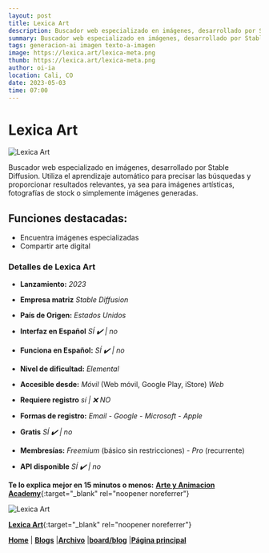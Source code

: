 ```yaml
---
layout: post
title: Lexica Art
description: Buscador web especializado en imágenes, desarrollado por Stable Diffusion. Utiliza el aprendizaje automático para precisar las búsquedas y proporcionar resultados relevantes.
summary: Buscador web especializado en imágenes, desarrollado por Stable Diffusion. Utiliza el aprendizaje automático para precisar las búsquedas y proporcionar resultados relevantes, ya sea para imágenes artísticas, fotografías de stock o simplemente imágenes generadas.
tags: generacion-ai imagen texto-a-imagen
image: https://lexica.art/lexica-meta.png
thumb: https://lexica.art/lexica-meta.png
author: oi-ia
location: Cali, CO
date: 2023-05-03
time: 07:00
---
```


# Lexica Art

![Lexica Art](https://lexica.art/lexica-meta.png/)

Buscador web especializado en imágenes, desarrollado por Stable Diffusion. Utiliza el aprendizaje automático para precisar las búsquedas y proporcionar resultados relevantes, ya sea para imágenes artísticas, fotografías de stock o simplemente imágenes generadas.

## Funciones destacadas:

- Encuentra imágenes especializadas
- Compartir arte digital

### Detalles de Lexica Art

- **Lanzamiento:**
  _2023_

- **Empresa matriz**
  _Stable Diffusion_

- **País de Origen:**
  _Estados Unidos_

- **Interfaz en Español**
  _SÍ ✔️ | no_

- **Funciona en Español:**
  _SÍ ✔️ | no_

- **Nivel de dificultad:**
  _Elemental_

- **Accesible desde:**
  _Móvil_ (Web móvil, Google Play, iStore)
  _Web_

- **Requiere registro**
  _sí | ❌ NO_

- **Formas de registro:**
  _Email_ - _Google_ - _Microsoft_ - _Apple_

- **Gratis**
  _SÍ ✔️ | no_

- **Membresías:**
  _Freemium_ (básico sin restricciones) - _Pro_ (recurrente)

- **API disponible**
  _SÍ ✔️ | no_

**Te lo explica mejor en 15 minutos o menos:**
[**Arte y Animacion Academy**](https://www.youtube.com/watch?v=FG3-02yaW9A){:target="\_blank" rel="noopener noreferrer"}

![Lexica Art](https://lexica.art/lexica-meta.png/)

[**Lexica Art**](https://lexica.art/){:target="\_blank" rel="noopener noreferrer"}

[**Home**](https://lucfreelance.github.io/board/) | [**Blogs**](https://oportunidadesilimitadas.com/blogs/_site/index.html) |[**Archivo**](https://lucfreelance.github.io/board/archive/) |[**board/blog**](https://lucfreelance.github.io/board/blog/) |[**Página principal**](https://oportunidadesilimitadas.com)
